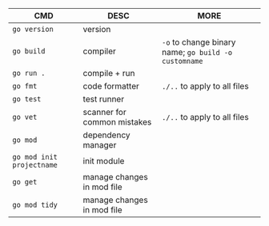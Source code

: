 CMD | DESC | MORE
--- | ---- | ----
`go version` | version |
`go build` | compiler | `-o` to change binary name; `go build -o customname`
`go run . ` | compile + run |
`go fmt` | code formatter | `./..` to apply to all files
`go test` | test runner | 
`go vet` | scanner for common mistakes | `./..` to apply to all files
`go mod` | dependency manager |
`go mod init projectname` | init module |
`go get` | manage changes in mod file |
`go mod tidy` | manage changes in mod file |
